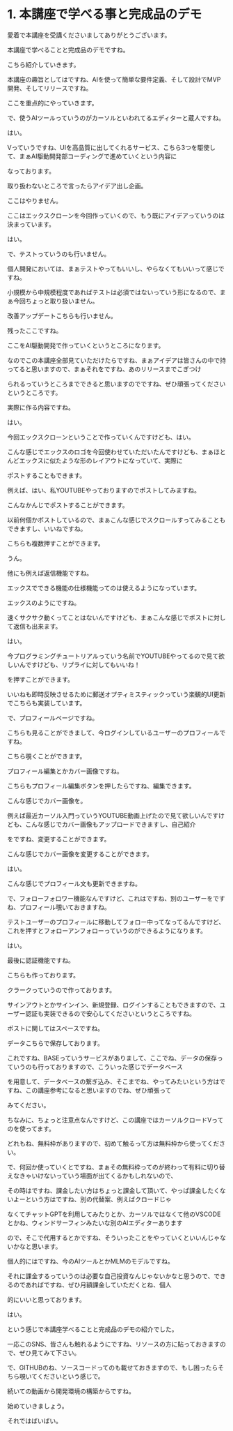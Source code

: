 # 1. 本講座で学べる事と完成品のデモ


愛着で本講座を受講くださいましてありがとうございます。

本講座で学べることと完成品のデモですね。

こちら紹介していきます。

本講座の趣旨としてはですね、AIを使って簡単な要件定義、そして設計でMVP開発、そしてリリースですね。

ここを重点的にやっていきます。

で、使うAIツールっていうのがカーソルといわれてるエディターと蔵人ですね。

はい。

Vっていうですね、UIを高品質に出してくれるサービス、こちら3つを駆使して、まぁAI駆動開発部コーディングで進めていくという内容に

なっております。

取り扱わないところで言ったらアイデア出し企画。

ここはやりません。

ここはエックスクローンを今回作っていくので、もう既にアイデアっていうのは決まっています。

はい。

で、テストっていうのも行いません。

個人開発においては、まぁテストやってもいいし、やらなくてもいいって感じですね。

小規模から中規模程度であればテストは必須ではないっていう形になるので、まぁ今回ちょっと取り扱いません。

改善アップデートこちらも行いません。

残ったここですね。

ここをAI駆動開発で作っていくというところになります。

なのでこの本講座全部見ていただけたらですね、まぁアイデアは皆さんの中で持ってると思いますので、まぁそれをですね、あのリリースまでこぎつけ

られるっていうところまでできると思いますのでですね、ぜひ頑張ってくださいというところです。

実際に作る内容ですね。

はい。

今回エックスクローンということで作っていくんですけども、はい。

こんな感じでエックスのロゴを今回使わせていただいたんですけども、まぁほとんどエックスに似たような形のレイアウトになっていて、実際に

ポストすることもできます。

例えば、はい、私YOUTUBEやっておりますのでポストしてみますね。

こんなかんじでポストすることができます。

以前何個かポストしているので、まぁこんな感じでスクロールすってみることもできますし、いいねですね。

こちらも複数押すことができます。

うん。

他にも例えば返信機能ですね。

エックスでできる機能の仕様機能ってのは使えるようになっています。

エックスのようにですね。

速くサクサク動くってことはないんですけども、まぁこんな感じでポストに対して返信も出来ます。

はい。

今プログラミングチュートリアルっていう名前でYOUTUBEやってるので見て欲しいんですけども、リプライに対してもいいね！

を押すことができます。

いいねも即時反映させるために郵送オプティミスティックっていう楽観的UI更新でこちらも実装しています。

で、プロフィールページですね。

こちらも見ることができまして、今ログインしているユーザーのプロフィールですね。

こちら覗くことができます。

プロフィール編集とかカバー画像ですね。

こちらもプロフィール編集ボタンを押したらですね、編集できます。

こんな感じでカバー画像を。

例えば最近カーソル入門っていうYOUTUBE動画上げたので見て欲しいんですけども、こんな感じでカバー画像もアップロードできますし、自己紹介

をですね、変更することができます。

こんな感じでカバー画像を変更することができます。

はい。

こんな感じでプロフィール文も更新できますね。

で、フォローフォロワー機能なんですけど、これはですね、別のユーザーをですね、プロフィール覗いておきますね。

テストユーザーのプロフィールに移動してフォロー中ってなってるんですけど、これを押すとフォローアンフォローっていうのができるようになります。

はい。

最後に認証機能ですね。

こちらも作っております。

クラークっていうので作っております。

サインアウトとかサインイン、新規登録、ログインすることもできますので、ユーザー認証も実装できるので安心してくださいというところですね。

ポストに関してはスペースですね。

データこちらで保存しております。

これですね、BASEっていうサービスがありまして、ここでね、データの保存っていうのも行っておりますので、こういった感じでデータベース

を用意して、データベースの繋ぎ込み、そこまでね、やってみたいという方はですね、この講座参考になると思いますのでね、ぜひ頑張って

みてください。

ちなみに、ちょっと注意点なんですけど、この講座ではカーソルクロードVってのを使ってます。

どれもね、無料枠がありますので、初めて触るって方は無料枠から使ってください。

で、何回か使っていくとですね、まぁその無料枠ってのが終わって有料に切り替えなきゃいけないっていう場面が出てくるかもしれないので、

その時はですね、課金したい方はちょっと課金して頂いて、やっぱ課金したくないよーという方はですね、別の代替案、例えばクロードじゃ

なくてチャットGPTを利用してみたりとか、カーソルではなくて他のVSCODEとかね、ウィンドサーフィンみたいな別のAIエディターあります

ので、そこで代用するとかですね、そういったことをやっていくといいんじゃないかなと思います。

個人的にはですね、今のAIツールとかMLMのモデルですね。

それに課金するっていうのは必要な自己投資なんじゃないかなと思うので、できるのであればですね、ぜひ月額課金していただくとね、個人

的にいいと思っております。

はい。

という感じで本講座学べることと完成品のデモの紹介でした。

一応このSNS、皆さんも触れるようにですね、リソースの方に貼っておきますので、ぜひ見てみて下さい。

で、GITHUBのね、ソースコードってのも載せておきますので、もし困ったらそちら覗いてくださいという感じで。

続いての動画から開発環境の構築からですね。

始めていきましょう。

それではばいばい。